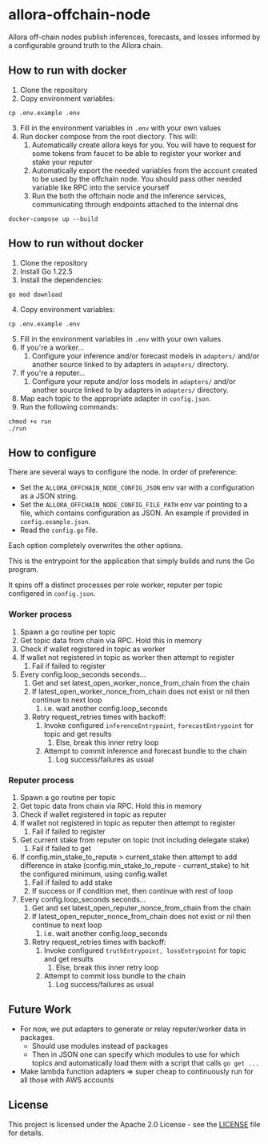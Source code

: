 # allora-offchain-node

Allora off-chain nodes publish inferences, forecasts, and losses informed by a configurable ground truth to the Allora chain.

## How to run with docker
1. Clone the repository
2. Copy environment variables:

```shell
cp .env.example .env
```

3. Fill in the environment variables in `.env` with your own values
4. Run docker compose from the root diectory. This will:
   1. Automatically create allora keys for you. You will have to request for some tokens from faucet to be able to register your worker and stake your reputer
   2. Automatically export the needed variables from the account created to be used by the offchain node. You should pass other needed  variable like RPC into the service yourself
   3. Run the both the offchain node and the inference services, communicating through endpoints attached to the internal dns
```
docker-compose up --build 
```

## How to run without docker

1. Clone the repository
2. Install Go 1.22.5
3. Install the dependencies:

```shell
go mod download
```

4. Copy environment variables:

```shell
cp .env.example .env
```

5. Fill in the environment variables in `.env` with your own values
6. If you're a worker...
   1. Configure your inference and/or forecast models in `adapters/` and/or another source linked to by adapters in `adapters/` directory.
7. If you're a reputer...
   1. Configure your repute and/or loss models in `adapters/` and/or another source linked to by adapters in `adapters/` directory.
8. Map each topic to the appropriate adapter in `config.json`.
9. Run the following commands:

```shell
chmod +x run
./run
```


## How to configure

There are several ways to configure the node. In order of preference: 
* Set the `ALLORA_OFFCHAIN_NODE_CONFIG_JSON` env var with a configuration as a JSON string.
* Set the `ALLORA_OFFCHAIN_NODE_CONFIG_FILE_PATH` env var pointing to a file, which contains configuration as JSON. An example if provided in `config.example.json`.
* Read the `config.go` file.

Each option completely overwrites the other options.


This is the entrypoint for the application that simply builds and runs the Go program.

It spins off a distinct processes per role worker, reputer per topic configered in `config.json`.

### Worker process

1. Spawn a go routine per topic
2. Get topic data from chain via RPC. Hold this in memory
3. Check if wallet registered in topic as worker
4. If wallet not registered in topic as worker then attempt to register
   1. Fail if failed to register
5. Every config.loop_seconds seconds...
   1. Get and set latest_open_worker_nonce_from_chain from the chain
   2. If latest_open_worker_nonce_from_chain does not exist or nil then continue to next loop
      1. i.e. wait another config.loop_seconds
   3. Retry request_retries times with backoff:
      1. Invoke configured `inferenceEntrypoint`, `forecastEntrypoint` for topic and get results
         1. Else, break this inner retry loop
      2. Attempt to commit inference and forecast bundle to the chain
         1. Log success/failures as usual

### Reputer process

1. Spawn a go routine per topic
2. Get topic data from chain via RPC. Hold this in memory
3. Check if wallet registered in topic as reputer
4. If wallet not registered in topic as reputer then attempt to register
   1. Fail if failed to register
5. Get current stake from reputer on topic (not including delegate stake)
   1. Fail if failed to get
6. If config.min_stake_to_repute > current_stake then attempt to add difference in stake (config.min_stake_to_repute - current_stake) to hit the configured minimum, using config.wallet
   1. Fail if failed to add stake
   2. If success or if condition met, then continue with rest of loop
7. Every config.loop_seconds seconds...
   1. Get and set latest_open_reputer_nonce_from_chain from the chain
   2. If latest_open_reputer_nonce_from_chain does not exist or nil then continue to next loop
      1. i.e. wait another config.loop_seconds
   3. Retry request_retries times with backoff:
      1. Invoke configured `truthEntrypoint, lossEntrypoint` for topic and get results
         1. Else, break this inner retry loop
      2. Attempt to commit loss bundle to the chain
         1. Log success/failures as usual

## Future Work

* For now, we put adapters to generate or relay reputer/worker data in packages.
   * Should use modules instead of packages
   * Then in JSON one can specify which modules to use for which topics and automatically load them with a script that calls `go get ...`
* Make lambda function adapters => super cheap to continuously run for all those with AWS accounts

## License

This project is licensed under the Apache 2.0 License - see the [LICENSE](LICENSE) file for details.
